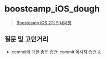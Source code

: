 # boostcamp_iOS_dough
> [Boostcamp iOS 2기 안내사항](https://github.com/connect-boostcamp/iOS_Notice)

## 질문 및 고민거리
+ commit에 대한 좋은 습관: commit 메시지 습관 등
